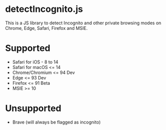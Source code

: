 # detectIncognito.js
This is a JS library to detect Incognito and other private browsing modes on Chrome, Edge, Safari, Firefox and MSIE.

# Supported
 * Safari for iOS - 8 to 14
 * Safari for macOS <= 14
 * Chrome/Chromium <= 94 Dev
 * Edge <= 93 Dev
 * Firefox <= 91 Beta
 * MSIE >= 10

# Unsupported
 * Brave (will always be flagged as incognito)
